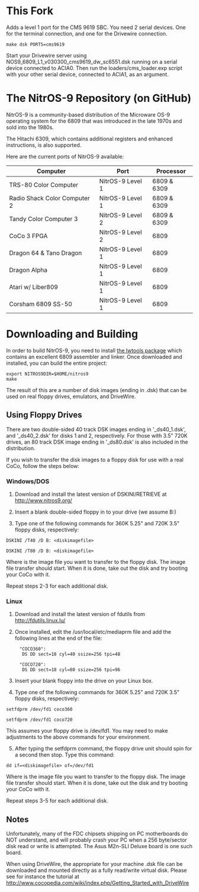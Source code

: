 # This Fork

Adds a level 1 port for the CMS 9619 SBC. You need 2 serial devices. One for the terminal 
connection, and one for the Drivewire connection.

```
make dsk PORTS=cms9619 
```
Start your Drivewire server using NOS9_6809_L1_v030300_cms9619_dw_sc6551.dsk running
on a serial device connected to ACIA0.
Then run the loaders/cms_loader.exp script with your other serial device, connected to ACIA1, as an argument.

# The NitrOS-9 Repository (on GitHub)

NitrOS-9 is a community-based distribution of the Microware OS-9 operating system for the 6809 that was introduced in the late 1970s and sold into the 1980s.

The Hitachi 6309, which contains additional registers and enhanced instructions, is also supported.

Here are the current ports of NitrOS-9 available:

| Computer  | Port | Processor |
| ------------- | ------------- |  ------------- |
| TRS-80 Color Computer  | NitrOS-9 Level 1 | 6809 & 6309 |
| Radio Shack Color Computer 2 | NitrOS-9 Level 1 | 6809 & 6309 |
| Tandy Color Computer 3 | NitrOS-9 Level 2 | 6809 & 6309 |
| CoCo 3 FPGA | NitrOS-9 Level 2 | 6809 |
| Dragon 64 & Tano Dragon | NitrOS-9 Level 1 | 6809 |
| Dragon Alpha | NitrOS-9 Level 1 | 6809 |
| Atari w/ Liber809 | NitrOS-9 Level 1 | 6809 |
| Corsham 6809 SS-50 | NitrOS-9 Level 1 | 6809 |

# Downloading and Building

In order to build NitrOS-9, you need to install [the lwtools package](http://lwtools.projects.l-w.ca) which contains an excellent 6809 assembler and linker. Once downloaded and installed, you can build the entire project:

```
export NITROS9DIR=$HOME/nitros9
make
```

The result of this are a number of disk images (ending in .dsk) that can be used on real floppy drives, emulators, and DriveWire.

## Using Floppy Drives
There are two double-sided 40 track DSK images ending in '_ds40_1.dsk', and '_ds40_2.dsk' for disks 1 and 2, respectively.  For those with 3.5" 720K drives, an 80 track DSK image ending in '_ds80.dsk' is also included in the distribution.

If you wish to transfer the disk images to a floppy disk for use with a real CoCo, follow the steps below:

### Windows/DOS

1. Download and install the latest version of DSKINI/RETRIEVE at http://www.nitros9.org/

2. Insert a blank double-sided floppy in to your drive (we assume B:)

3. Type one of the following commands for 360K 5.25" and 720K 3.5" floppy disks, respectively:

```
DSKINI /T40 /D B: <diskimagefile>
```
```
DSKINI /T80 /D B: <diskimagefile>
```

Where <diskimagefile> is the image file you want to transfer to the floppy disk.  The image file transfer should start.  When it is done, take out the disk and try booting your CoCo with it.

Repeat steps 2-3 for each additional disk.


### Linux

1. Download and install the latest version of fdutils from http://fdutils.linux.lu/

2. Once installed, edit the /usr/local/etc/mediaprm file and add the following lines at the end of the file:

```
     "COCO360":
      DS DD sect=18 cyl=40 ssize=256 tpi=48

     "COCO720":
      DS DD sect=18 cyl=80 ssize=256 tpi=96
```
3. Insert your blank floppy into the drive on your Linux box.

4. Type one of the following commands for 360K 5.25" and 720K 3.5" floppy disks, respectively:

```
setfdprm /dev/fd1 coco360
```
```
setfdprm /dev/fd1 coco720
```

This assumes your floppy drive is /dev/fd1.  You may need to make adjustments to the above commands for your environment.

5. After typing the setfdprm command, the floppy drive unit should spin for a second then stop. Type this command:

```
dd if=<diskimagefile> of=/dev/fd1
```

Where <diskimagefile> is the image file you want to transfer to the floppy disk.  The image file transfer should start.  When it is done, take out the disk and try booting your CoCo with it.

Repeat steps 3-5 for each additional disk.


## Notes
Unfortunately, many of the FDC chipsets shipping on PC motherboards do NOT understand, and will probably crash your PC when a 256 byte/sector disk read or write is attempted. The Asus M2n-SLI Deluxe board is one such board.

When using DriveWire, the appropriate for your machine .dsk file can be downloaded and mounted directly as a fully read/write virtual disk. Please see for instance the tutorial at http://www.cocopedia.com/wiki/index.php/Getting_Started_with_DriveWire


